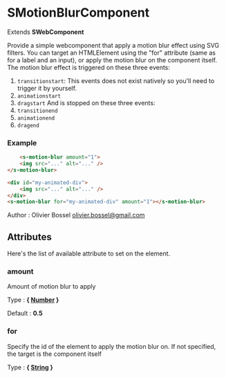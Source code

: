 # SMotionBlurComponent

Extends **SWebComponent**

Provide a simple webcomponent that apply a motion blur effect using SVG filters.
You can target an HTMLElement using the "for" attribute (same as for a label and an input), or apply the motion blur on the component itself.
The motion blur effect is triggered on these three events:
1. `transitionstart`: This events does not exist natively so you'll need to trigger it by yourself.
2. `animationstart`
3. `dragstart`
And is stopped on these three events:
1. `transitionend`
2. `animationend`
3. `dragend`


### Example
```html
	<s-motion-blur amount="1">
	<img src="..." alt="..." />
</s-motion-blur>

<div id="my-animated-div">
	<img src="..." alt="..." />
</div>
<s-motion-blur for="my-animated-div" amount="1"></s-motion-blur>
```
Author : Olivier Bossel <olivier.bossel@gmail.com>




## Attributes

Here's the list of available attribute to set on the element.

### amount

Amount of motion blur to apply

Type : **{ [Number](https://developer.mozilla.org/fr/docs/Web/JavaScript/Reference/Objets_globaux/Number) }**

Default : **0.5**


### for

Specify the id of the element to apply the motion blur on. If not specified,
the target is the component itself

Type : **{ [String](https://developer.mozilla.org/fr/docs/Web/JavaScript/Reference/Objets_globaux/String) }**